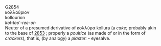 G2854  
κολλούριον  
kollourion  
*kol-loo‘-ree-on*  
Neuter of a presumed derivative of κολλύρα kollura (a *cake*; probably
akin to the base of [2853](g2853) ; properly a *poultice* (as made of or
in the form of *crackers*), that is, (by analogy) a *plaster:* -
eyesalve.  

